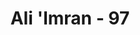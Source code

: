 ---
title: "Ali 'Imran - 97"
no: 97
arabic_no: ٩٧
ayah: فِيْهِ اٰيٰتٌۢ بَيِّنٰتٌ مَّقَامُ اِبْرٰهِيْمَ ەۚ وَمَنْ دَخَلَهٗ كَانَ اٰمِنًا ۗ وَلِلّٰهِ عَلَى النَّاسِ حِجُّ الْبَيْتِ مَنِ اسْتَطَاعَ اِلَيْهِ سَبِيْلًا ۗ وَمَنْ كَفَرَ فَاِنَّ اللّٰهَ غَنِيٌّ عَنِ الْعٰلَمِيْنَ
translation: "Di sana terdapat tanda-tanda yang jelas, (di antaranya) maqam Ibrahim. Barangsiapa memasukinya (Baitullah) amanlah dia. Dan (di antara) kewajiban manusia terhadap Allah adalah melaksanakan ibadah haji ke Baitullah, yaitu bagi orang-orang yang mampu mengadakan perjalanan ke sana. Barangsiapa mengingkari (kewajiban) haji, maka ketahuilah bahwa Allah Mahakaya (tidak memerlukan sesuatu) dari seluruh alam."
tafsir: "Suatu bukti lainnya bahwa Nabi Ibrahim-lah yang mendirikan kembali Kabah, adanya maqam Ibrahim di samping Baitullah, yaitu sebuah batu yang dipergunakan sebagai tempat berdiri oleh Nabi Ibrahim a.s. ketika mendirikan Kabah bersama-sama dengan putranya Ismail a.s. Bekas telapak kakinya itu tetap ada dan dapat disaksikan sampai sekarang.\n\nBarang siapa masuk ke tanah Mekah (daerah haram) terjamin keamanan dirinya dari bahaya musuh dan keamanan itu tidak hanya bagi manusia saja, tetapi juga binatang-binatangnya, tidak boleh diganggu dan pohon-pohonnya tidak boleh ditebang.\n\nSetelah Nabi Ibrahim mendirikan kembali Kabah lalu beliau disuruh Allah menyeru seluruh umat manusia agar mereka berziarah ke Baitullah untuk menunaikan ibadah haji. Ibadah haji ini dianjurkan oleh Nabi Ibrahim dan tetap dilaksanakan umat Islam sampai sekarang sebagai rukun Islam yang kelima. Setiap Muslim yang mampu diwajibkan menunaikan ibadah haji sekali seumur hidup.\n\nBarang siapa yang mengingkari kewajiban ibadah haji, maka ia termasuk golongan orang kafir."
---